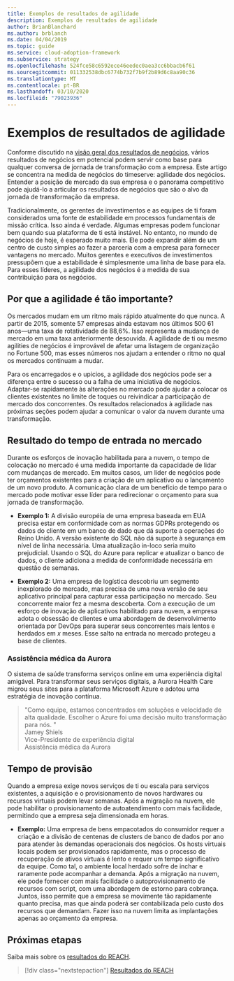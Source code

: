 ```yaml
---
title: Exemplos de resultados de agilidade
description: Exemplos de resultados de agilidade
author: BrianBlanchard
ms.author: brblanch
ms.date: 04/04/2019
ms.topic: guide
ms.service: cloud-adoption-framework
ms.subservice: strategy
ms.openlocfilehash: 524fce58c6592ece46eedec0aea3cc6bbacb6f61
ms.sourcegitcommit: 011332538dbc6774b732f7b9f2b89d6c8aa90c36
ms.translationtype: MT
ms.contentlocale: pt-BR
ms.lasthandoff: 03/10/2020
ms.locfileid: "79023936"
---
```

# <a name="examples-of-agility-outcomes"></a>Exemplos de resultados de agilidade

Conforme discutido na [visão geral dos resultados de negócios](./index.md), vários resultados de negócios em potencial podem servir como base para qualquer conversa de jornada de transformação com a empresa. Este artigo se concentra na medida de negócios do timeserve: agilidade dos negócios. Entender a posição de mercado da sua empresa e o panorama competitivo pode ajudá-lo a articular os resultados de negócios que são o alvo da jornada de transformação da empresa.

Tradicionalmente, os gerentes de investimentos e as equipes de ti foram considerados uma fonte de estabilidade em processos fundamentais de missão crítica. Isso ainda é verdade. Algumas empresas podem funcionar bem quando sua plataforma de ti está instável. No entanto, no mundo de negócios de hoje, é esperado muito mais. Ele pode expandir além de um centro de custo simples ao fazer a parceria com a empresa para fornecer vantagens no mercado. Muitos gerentes e executivos de investimentos pressupõem que a estabilidade é simplesmente uma linha de base para ela. Para esses líderes, a agilidade dos negócios é a medida de sua contribuição para os negócios.

<!-- markdownlint-disable MD026 -->

## <a name="why-is-agility-so-important"></a>Por que a agilidade é tão importante?

Os mercados mudam em um ritmo mais rápido atualmente do que nunca. A partir de 2015, somente 57 empresas ainda estavam nos últimos 500 61 anos&mdash;uma taxa de rotatividade de 88,6%. Isso representa a mudança de mercado em uma taxa anteriormente desouvida. A agilidade de ti ou mesmo agilities de negócios é improvável de afetar uma listagem de organização no Fortune 500, mas esses números nos ajudam a entender o ritmo no qual os mercados continuam a mudar.

Para os encarregados e o upicios, a agilidade dos negócios pode ser a diferença entre o sucesso ou a falha de uma iniciativa de negócios. Adaptar-se rapidamente às alterações no mercado pode ajudar a colocar os clientes existentes no limite de toques ou reivindicar a participação de mercado dos concorrentes. Os resultados relacionados à agilidade nas próximas seções podem ajudar a comunicar o valor da nuvem durante uma transformação.

## <a name="time-to-market-outcome"></a>Resultado do tempo de entrada no mercado

Durante os esforços de inovação habilitada para a nuvem, o tempo de colocação no mercado é uma medida importante da capacidade de lidar com mudanças de mercado. Em muitos casos, um líder de negócios pode ter orçamentos existentes para a criação de um aplicativo ou o lançamento de um novo produto. A comunicação clara de um benefício de tempo para o mercado pode motivar esse líder para redirecionar o orçamento para sua jornada de transformação.

- **Exemplo 1:** A divisão européia de uma empresa baseada em EUA precisa estar em conformidade com as normas GDPRs protegendo os dados do cliente em um banco de dado que dá suporte a operações do Reino Unido. A versão existente do SQL não dá suporte à segurança em nível de linha necessária. Uma atualização in-loco seria muito prejudicial. Usando o SQL do Azure para replicar e atualizar o banco de dados, o cliente adiciona a medida de conformidade necessária em questão de semanas.

- **Exemplo 2:** Uma empresa de logística descobriu um segmento inexplorado do mercado, mas precisa de uma nova versão de seu aplicativo principal para capturar essa participação no mercado. Seu concorrente maior fez a mesma descoberta. Com a execução de um esforço de inovação de aplicativos habilitado para nuvem, a empresa adota o obsessão de clientes e uma abordagem de desenvolvimento orientada por DevOps para superar seus concorrentes mais lentos e herdados em _x_ meses. Esse salto na entrada no mercado protegeu a base de clientes.

### <a name="aurora-health-care"></a>Assistência médica da Aurora

O sistema de saúde transforma serviços online em uma experiência digital amigável. Para transformar seus serviços digitais, a Aurora Health Care migrou seus sites para a plataforma Microsoft Azure e adotou uma estratégia de inovação contínua.

<!-- cSpell:ignore Jamey Shiels -->

> "Como equipe, estamos concentrados em soluções e velocidade de alta qualidade. Escolher o Azure foi uma decisão muito transformação para nós. "  
> Jamey Shiels  
> Vice-Presidente de experiência digital  
> Assistência médica da Aurora

## <a name="provision-time"></a>Tempo de provisão

Quando a empresa exige novos serviços de ti ou escala para serviços existentes, a aquisição e o provisionamento de novos hardwares ou recursos virtuais podem levar semanas. Após a migração na nuvem, ele pode habilitar o provisionamento de autoatendimento com mais facilidade, permitindo que a empresa seja dimensionada em horas.

- **Exemplo:** Uma empresa de bens empacotados do consumidor requer a criação e a divisão de centenas de clusters de banco de dados por ano para atender às demandas operacionais dos negócios. Os hosts virtuais locais podem ser provisionados rapidamente, mas o processo de recuperação de ativos virtuais é lento e requer um tempo significativo da equipe. Como tal, o ambiente local herdado sofre de inchar e raramente pode acompanhar a demanda. Após a migração na nuvem, ele pode fornecer com mais facilidade o autoprovisionamento de recursos com script, com uma abordagem de estorno para cobrança. Juntos, isso permite que a empresa se movimente tão rapidamente quanto precisa, mas que ainda poderá ser contabilizada pelo custo dos recursos que demandam. Fazer isso na nuvem limita as implantações apenas ao orçamento da empresa.

## <a name="next-steps"></a>Próximas etapas

Saiba mais sobre os [resultados do REACH](./reach-outcomes.md).

> [!div class="nextstepaction"]
> [Resultados do REACH](./reach-outcomes.md)

